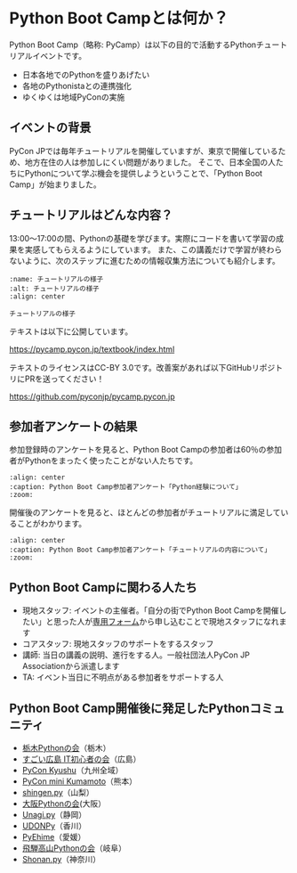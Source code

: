 # Python Boot Campとは何か？
Python Boot Camp（略称: PyCamp）は以下の目的で活動するPythonチュートリアルイベントです。

* 日本各地でのPythonを盛りあげたい
* 各地のPythonistaとの連携強化
* ゆくゆくは地域PyConの実施

## イベントの背景
PyCon JPでは毎年チュートリアルを開催していますが、東京で開催しているため、地方在住の人は参加しにくい問題がありました。
そこで、日本全国の人たちにPythonについて学ぶ機会を提供しようということで、「Python Boot Camp」が始まりました。

## チュートリアルはどんな内容？
13:00〜17:00の間、Pythonの基礎を学びます。実際にコードを書いて学習の成果を実感してもらえるようにしています。
また、この講義だけで学習が終わらないように、次のステップに進むための情報収集方法についても紹介します。

```{figure} about/pycamp.*
:name: チュートリアルの様子
:alt: チュートリアルの様子
:align: center

チュートリアルの様子
```

テキストは以下に公開しています。

<https://pycamp.pycon.jp/textbook/index.html>

テキストのライセンスはCC-BY 3.0です。改善案があれば以下GitHubリポジトリにPRを送ってください！

<https://github.com/pyconjp/pycamp.pycon.jp>

## 参加者アンケートの結果

参加登録時のアンケートを見ると、Python Boot Campの参加者は60％の参加者がPythonをまったく使ったことがない人たちです。

```{mermaid} about/pycamp_survey1.mmd
:align: center
:caption: Python Boot Camp参加者アンケート「Python経験について」
:zoom:
```

開催後のアンケートを見ると、ほとんどの参加者がチュートリアルに満足していることがわかります。

```{mermaid} about/pycamp_survey2.mmd
:align: center
:caption: Python Boot Camp参加者アンケート「チュートリアルの内容について」
:zoom:
```

## Python Boot Campに関わる人たち
* 現地スタッフ: イベントの主催者。「自分の街でPython Boot Campを開催したい」と思った人が[専用フォーム](https://docs.google.com/forms/d/e/1FAIpQLSedZskvqmwH_cvwOZecI10PA3KX5d-Ui-74aZro_cvCcTZLMw/viewform)から申し込むことで現地スタッフになれます
* コアスタッフ: 現地スタッフのサポートをするスタッフ
* 講師: 当日の講義の説明、進行をする人。一般社団法人PyCon JP Associationから派遣します
* TA: イベント当日に不明点がある参加者をサポートする人

## Python Boot Camp開催後に発足したPythonコミュニティ

* [栃木Pythonの会](https://tochipy.connpass.com/)（栃木）
* [すごい広島 IT初心者の会](https://great-h.connpass.com/)（広島）
* [PyCon Kyushu](https://kyushu.pycon.jp/2024/)（九州全域）
* [PyCon mini Kumamoto](http://kumamoto.pycon.jp/)（熊本）
* [shingen.py](https://shingenpy.connpass.com/)（山梨）
* [大阪Pythonの会](https://osakapython.connpass.com/)(大阪）
* [Unagi.py](https://unagi-py.connpass.com/)（静岡）
* [UDONPy](https://udonpy.connpass.com/)（香川）
* [PyEhime](https://pyehime.connpass.com/)（愛媛）
* [飛騨高山Pythonの会](https://hida-python.connpass.com/)（岐阜）
* [Shonan.py](https://shonan-py.connpass.com/)（神奈川）
